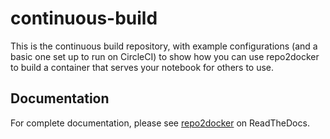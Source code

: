 # continuous-build

This is the continuous build repository, with example configurations (and a basic 
one set up to run on CircleCI) to show how you can use repo2docker to build
a container that serves your notebook for others to use.

## Documentation

For complete documentation, please see 
[repo2docker](https://repo2docker.readthedocs.io/en/latest/deploy.html) 
on ReadTheDocs.
